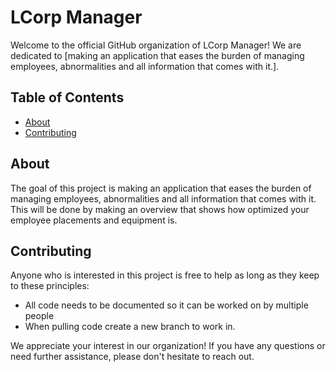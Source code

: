 # LCorp Manager

Welcome to the official GitHub organization of LCorp Manager! We are dedicated to [making an application that eases the burden of managing employees, abnormalities and all information that comes with it.].

## Table of Contents
- [About](#about)
- [Contributing](#contributing)

## About

The goal of this project is making an application that eases the burden of managing employees, abnormalities and all information that comes with it.
This will be done by making an overview that shows how optimized your employee placements and equipment is.


## Contributing

Anyone who is interested in this project is free to help as long as they keep to these principles:

- All code needs to be documented so it can be worked on by multiple people
- When pulling code create a new branch to work in.

We appreciate your interest in our organization! If you have any questions or need further assistance, please don't hesitate to reach out.
